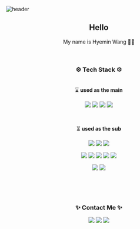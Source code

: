 ![header](https://capsule-render.vercel.app/api?type=waving&color=0:44DCCF,100:a82da8&height=300&section=header&text=Welcome&fontSize=90&fontColor=ffffff)

<div align="center">

## Hello 
My name is Hyemin Wang 🙋‍♀️ <br/><br/><br/>
 
### ⚙ Tech Stack ⚙ <br/><br/>

⌛ **used as the main**
<br/><br/>
<img src="https://img.shields.io/badge/Java-red?style=for-the-badge&logo=Java&logoColor=white">
<img src="https://img.shields.io/badge/SpringBoot-6DB33F?style=for-the-badge&logo=SpringBoot&logoColor=white">
<img src="https://img.shields.io/badge/Gradle-02303A?style=for-the-badge&logo=Gradle&logoColor=white">
<img src="https://img.shields.io/badge/Oracle-F80000?style=for-the-badge&logo=Oracle&logoColor=white">

<br/>

⏳ **used as the sub**
<br/><br/>
<img src="https://img.shields.io/badge/Spring-6DB33F?style=for-the-badge&logo=Spring&logoColor=white">
<img src="https://img.shields.io/badge/Maven-C71A36?style=for-the-badge&logo=ApacheMaven&logoColor=white">
<img src="https://img.shields.io/badge/Thymeleaf-005F0F?style=for-the-badge&logo=Thymeleaf&logoColor=white">

<img src="https://img.shields.io/badge/React-61DAFB?style=for-the-badge&logo=React&logoColor=white"> <img src="https://img.shields.io/badge/JQuery-0769AD?style=for-the-badge&logo=JQuery&logoColor=white"> <img src="https://img.shields.io/badge/JavaScript-F7DF1E?style=for-the-badge&logo=JavaScript&logoColor=white"> <img src="https://img.shields.io/badge/HTML5-E34F26?style=for-the-badge&logo=HTML5&logoColor=white"> <img src="https://img.shields.io/badge/CSS3-1572B6?style=for-the-badge&logo=CSS3&logoColor=white">

<img src="https://img.shields.io/badge/MySQL-4479A1?style=for-the-badge&logo=MySQL&logoColor=white"> <img src="https://img.shields.io/badge/MongoDB-47A248?style=for-the-badge&logo=MongoDB&logoColor=white">

<br/><br/><br/>

### ✨ Contact Me ✨
<a href="mailto:hyemin95928@naver.com"><img src="https://img.shields.io/badge/Mail-EA4335?style=for-the-badge&logo=Gmail&logoColor=white"></a> <a href="https://velog.io/@hyemin95928"><img src="https://img.shields.io/badge/Tech Blog-20C997?style=for-the-badge&logo=Velog&logoColor=white"></a>  <a href="https://github.com/Wanghyemin"><img src="https://img.shields.io/badge/Github-181717?style=for-the-badge&logo=Github&logoColor=white"></a>

</div>

<!--
**Wanghyemin/Wanghyemin** is a ✨ _special_ ✨ repository because its `README.md` (this file) appears on your GitHub profile.

Here are some ideas to get you started:

- 🔭 I’m currently working on ...
- 🌱 I’m currently learning ...
- 👯 I’m looking to collaborate on ...
- 🤔 I’m looking for help with ...
- 💬 Ask me about ...
- 📫 How to reach me: ...
- 😄 Pronouns: ...
- ⚡ Fun fact: ...
-->

